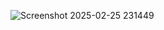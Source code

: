 ![Screenshot 2025-02-25 231449](https://github.com/user-attachments/assets/a02368da-32f5-4dbd-a9b3-31f2d5824351)
